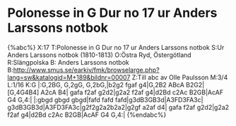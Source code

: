 # Polonesse in G Dur no 17 ur Anders Larssons notbok

{%abc%}
X:17
T:Polonesse in G Dur no 17 ur Anders Larssons notbok
S:Ur Anders Larssons notbok (1810-1813)
O:Östra Ryd, Östergötland
R:Slängpolska
B: Anders Larssons notbok
B:http://www.smus.se/earkiv/fmk/browselarge.php?lang=sw&katalogid=M+189&bildnr=00007
Z:Till abc av Olle Paulsson
M:3/4
L:1/16
K:G
|:G,2BG, G,2gG, G,2bG,|b2g2 fgaf g4|G,2B2 ABcA B2G2|[G,4G4B4] A2cA B4|
gafa f2af g2d2|g2a2 f2af g4|d2Bd c2Ac B2GB|AcAF G4 G,4:|
|:gbgd gbgd gbgd|fafd fafd fafd|g3dB3GB3d|A3FD3FA3c|
g3dB3GB3d|A3FD3FA3c|g2f2g2a2b2a2|g2gf a2af d4|
gafa f2af g2d2|g2a2 f2af g4|d2Bd c2Ac B2GB|AcAF G4 G,4:|
{%endabc%}
